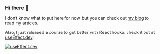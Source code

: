 ### Hi there 👋

I don’t know what to put here for now, but you can check out [my blog](https://scastiel.dev/) to read my articles.

Also, I just released a course to get better with React hooks: check it out at [useEffect.dev](https://useEffect.dev/?ref=GitHub)!

<a href="https://useeffect.dev/?ref=GitHub">
  <img src="https://useeffect.dev/banner.png" alt="useEffect.dev"/>
</a>
